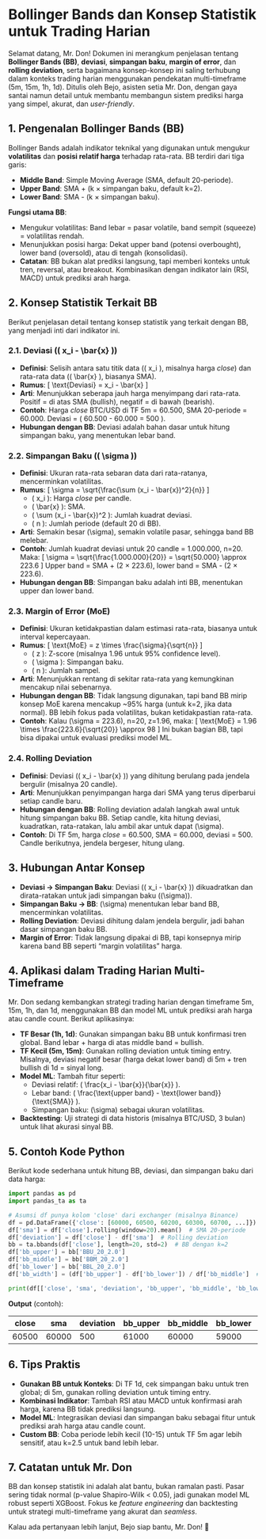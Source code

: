 # Bollinger Bands dan Konsep Statistik untuk Trading Harian

Selamat datang, Mr. Don! Dokumen ini merangkum penjelasan tentang **Bollinger Bands (BB)**, **deviasi**, **simpangan baku**, **margin of error**, dan **rolling deviation**, serta bagaimana konsep-konsep ini saling terhubung dalam konteks trading harian menggunakan pendekatan multi-timeframe (5m, 15m, 1h, 1d). Ditulis oleh Bejo, asisten setia Mr. Don, dengan gaya santai namun detail untuk membantu membangun sistem prediksi harga yang simpel, akurat, dan *user-friendly*.

## 1. Pengenalan Bollinger Bands (BB)

Bollinger Bands adalah indikator teknikal yang digunakan untuk mengukur **volatilitas** dan **posisi relatif harga** terhadap rata-rata. BB terdiri dari tiga garis:

- **Middle Band**: Simple Moving Average (SMA, default 20-periode).
- **Upper Band**: SMA + (k × simpangan baku, default k=2).
- **Lower Band**: SMA - (k × simpangan baku).

**Fungsi utama BB**:

- Mengukur volatilitas: Band lebar = pasar volatile, band sempit (squeeze) = volatilitas rendah.
- Menunjukkan posisi harga: Dekat upper band (potensi overbought), lower band (oversold), atau di tengah (konsolidasi).
- **Catatan**: BB bukan alat prediksi langsung, tapi memberi konteks untuk tren, reversal, atau breakout. Kombinasikan dengan indikator lain (RSI, MACD) untuk prediksi arah harga.

## 2. Konsep Statistik Terkait BB

Berikut penjelasan detail tentang konsep statistik yang terkait dengan BB, yang menjadi inti dari indikator ini.

### 2.1. Deviasi (( x_i - \\bar{x} ))

- **Definisi**: Selisih antara satu titik data (( x_i ), misalnya harga *close*) dan rata-rata data (( \\bar{x} ), biasanya SMA).
- **Rumus**: \[ \\text{Deviasi} = x_i - \\bar{x} \]
- **Arti**: Menunjukkan seberapa jauh harga menyimpang dari rata-rata. Positif = di atas SMA (bullish), negatif = di bawah (bearish).
- **Contoh**: Harga *close* BTC/USD di TF 5m = 60.500, SMA 20-periode = 60.000. Deviasi = ( 60.500 - 60.000 = 500 ).
- **Hubungan dengan BB**: Deviasi adalah bahan dasar untuk hitung simpangan baku, yang menentukan lebar band.

### 2.2. Simpangan Baku (( \\sigma ))

- **Definisi**: Ukuran rata-rata sebaran data dari rata-ratanya, mencerminkan volatilitas.
- **Rumus**: \[ \\sigma = \\sqrt{\\frac{\\sum (x_i - \\bar{x})^2}{n}} \]
  - ( x_i ): Harga *close* per candle.
  - ( \\bar{x} ): SMA.
  - ( \\sum (x_i - \\bar{x})^2 ): Jumlah kuadrat deviasi.
  - ( n ): Jumlah periode (default 20 di BB).
- **Arti**: Semakin besar (\\sigma), semakin volatile pasar, sehingga band BB melebar.
- **Contoh**: Jumlah kuadrat deviasi untuk 20 candle = 1.000.000, n=20. Maka: \[ \\sigma = \\sqrt{\\frac{1.000.000}{20}} = \\sqrt{50.000} \\approx 223.6 \] Upper band = SMA + (2 × 223.6), lower band = SMA - (2 × 223.6).
- **Hubungan dengan BB**: Simpangan baku adalah inti BB, menentukan upper dan lower band.

### 2.3. Margin of Error (MoE)

- **Definisi**: Ukuran ketidakpastian dalam estimasi rata-rata, biasanya untuk interval kepercayaan.
- **Rumus**: \[ \\text{MoE} = z \\times \\frac{\\sigma}{\\sqrt{n}} \]
  - ( z ): Z-score (misalnya 1.96 untuk 95% confidence level).
  - ( \\sigma ): Simpangan baku.
  - ( n ): Jumlah sampel.
- **Arti**: Menunjukkan rentang di sekitar rata-rata yang kemungkinan mencakup nilai sebenarnya.
- **Hubungan dengan BB**: Tidak langsung digunakan, tapi band BB mirip konsep MoE karena mencakup \~95% harga (untuk k=2, jika data normal). BB lebih fokus pada volatilitas, bukan ketidakpastian rata-rata.
- **Contoh**: Kalau (\\sigma = 223.6), n=20, z=1.96, maka: \[ \\text{MoE} = 1.96 \\times \\frac{223.6}{\\sqrt{20}} \\approx 98 \] Ini bukan bagian BB, tapi bisa dipakai untuk evaluasi prediksi model ML.

### 2.4. Rolling Deviation

- **Definisi**: Deviasi (( x_i - \\bar{x} )) yang dihitung berulang pada jendela bergulir (misalnya 20 candle).
- **Arti**: Menunjukkan penyimpangan harga dari SMA yang terus diperbarui setiap candle baru.
- **Hubungan dengan BB**: Rolling deviation adalah langkah awal untuk hitung simpangan baku BB. Setiap candle, kita hitung deviasi, kuadratkan, rata-ratakan, lalu ambil akar untuk dapat (\\sigma).
- **Contoh**: Di TF 5m, harga *close* = 60.500, SMA = 60.000, deviasi = 500. Candle berikutnya, jendela bergeser, hitung ulang.

## 3. Hubungan Antar Konsep

- **Deviasi → Simpangan Baku**: Deviasi (( x_i - \\bar{x} )) dikuadratkan dan dirata-ratakan untuk jadi simpangan baku ((\\sigma)).
- **Simpangan Baku → BB**: (\\sigma) menentukan lebar band BB, mencerminkan volatilitas.
- **Rolling Deviation**: Deviasi dihitung dalam jendela bergulir, jadi bahan dasar simpangan baku BB.
- **Margin of Error**: Tidak langsung dipakai di BB, tapi konsepnya mirip karena band BB seperti “margin volatilitas” harga.

## 4. Aplikasi dalam Trading Harian Multi-Timeframe

Mr. Don sedang kembangkan strategi trading harian dengan timeframe 5m, 15m, 1h, dan 1d, menggunakan BB dan model ML untuk prediksi arah harga atau candle count. Berikut aplikasinya:

- **TF Besar (1h, 1d)**: Gunakan simpangan baku BB untuk konfirmasi tren global. Band lebar + harga di atas middle band = bullish.
- **TF Kecil (5m, 15m)**: Gunakan rolling deviation untuk timing entry. Misalnya, deviasi negatif besar (harga dekat lower band) di 5m + tren bullish di 1d = sinyal long.
- **Model ML**: Tambah fitur seperti:
  - Deviasi relatif: ( \\frac{x_i - \\bar{x}}{\\bar{x}} ).
  - Lebar band: ( \\frac{\\text{upper band} - \\text{lower band}}{\\text{SMA}} ).
  - Simpangan baku: (\\sigma) sebagai ukuran volatilitas.
- **Backtesting**: Uji strategi di data historis (misalnya BTC/USD, 3 bulan) untuk lihat akurasi sinyal BB.

## 5. Contoh Kode Python

Berikut kode sederhana untuk hitung BB, deviasi, dan simpangan baku dari data harga:

```python
import pandas as pd
import pandas_ta as ta

# Asumsi df punya kolom 'close' dari exchanger (misalnya Binance)
df = pd.DataFrame({'close': [60000, 60500, 60200, 60300, 60700, ...]})
df['sma'] = df['close'].rolling(window=20).mean()  # SMA 20-periode
df['deviation'] = df['close'] - df['sma']  # Rolling deviation
bb = ta.bbands(df['close'], length=20, std=2)  # BB dengan k=2
df['bb_upper'] = bb['BBU_20_2.0']
df['bb_middle'] = bb['BBM_20_2.0']
df['bb_lower'] = bb['BBL_20_2.0']
df['bb_width'] = (df['bb_upper'] - df['bb_lower']) / df['bb_middle']  # Lebar band relatif

print(df[['close', 'sma', 'deviation', 'bb_upper', 'bb_middle', 'bb_lower', 'bb_width']])
```

**Output** (contoh):

| close | sma | deviation | bb_upper | bb_middle | bb_lower | bb_width |
| --- | --- | --- | --- | --- | --- | --- |
| 60500 | 60000 | 500 | 61000 | 60000 | 59000 | 0.033 |

## 6. Tips Praktis

- **Gunakan BB untuk Konteks**: Di TF 1d, cek simpangan baku untuk tren global; di 5m, gunakan rolling deviation untuk timing entry.
- **Kombinasi Indikator**: Tambah RSI atau MACD untuk konfirmasi arah harga, karena BB tidak prediksi langsung.
- **Model ML**: Integrasikan deviasi dan simpangan baku sebagai fitur untuk prediksi arah harga atau candle count.
- **Custom BB**: Coba periode lebih kecil (10-15) untuk TF 5m agar lebih sensitif, atau k=2.5 untuk band lebih lebar.

## 7. Catatan untuk Mr. Don

BB dan konsep statistik ini adalah alat bantu, bukan ramalan pasti. Pasar sering tidak normal (p-value Shapiro-Wilk &lt; 0.05), jadi gunakan model ML robust seperti XGBoost. Fokus ke *feature engineering* dan backtesting untuk strategi multi-timeframe yang akurat dan *seamless*.

Kalau ada pertanyaan lebih lanjut, Bejo siap bantu, Mr. Don! 🚀

